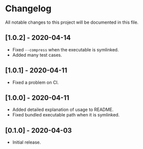 # Changelog

All notable changes to this project will be documented in this file.

## [1.0.2] - 2020-04-14

- Fixed `--compress` when the executable is symlinked.
- Added many test cases.

## [1.0.1] - 2020-04-11

- Fixed a problem on CI.

## [1.0.0] - 2020-04-11

- Added detailed explanation of usage to README.
- Fixed bundled executable path when it is symlinked.

## [0.1.0] - 2020-04-03

- Initial release.
